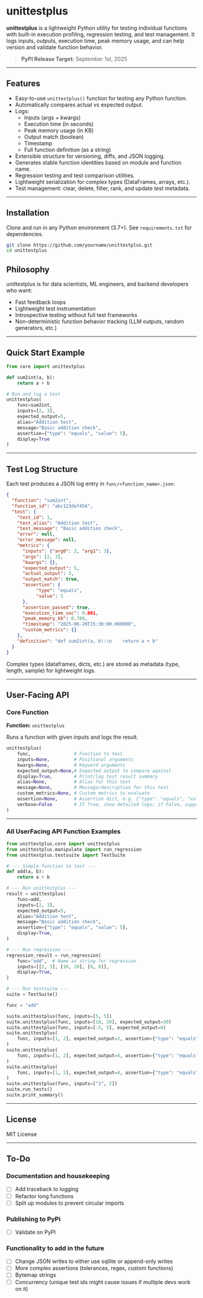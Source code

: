 # unittestplus

**unittestplus** is a lightweight Python utility for testing individual functions with built-in execution profiling, regression testing, and test management. It logs inputs, outputs, execution time, peak memory usage, and can help version and validate function behavior.

> **PyPI Release Target:** September 1st, 2025

---

## Features

- Easy-to-use `unittestplus()` function for testing any Python function.
- Automatically compares actual vs expected output.
- Logs:
  - Inputs (args + kwargs)
  - Execution time (in seconds)
  - Peak memory usage (in KB)
  - Output match (boolean)
  - Timestamp
  - Full function definition (as a string)
- Extensible structure for versioning, diffs, and JSON logging.
- Generates stable function identities based on module and function name.
- Regression testing and test comparison utilities.
- Lightweight serialization for complex types (DataFrames, arrays, etc.).
- Test management: clear, delete, filter, rank, and update test metadata.

---

## Installation

Clone and run in any Python environment (3.7+). See `requirements.txt` for dependencies.

```bash
git clone https://github.com/yourname/unittestplus.git
cd unittestplus
```

## Philosophy

unittestplus is for data scientists, ML engineers, and backend developers who want:

- Fast feedback loops
- Lightweight test instrumentation
- Introspective testing without full test frameworks
- Non-deterministic function behavior tracking (LLM outputs, random generators, etc.)

---

## Quick Start Example

```python
from core import unittestplus

def sum2int(a, b):
    return a + b

# Run and log a test
unittestplus(
    func=sum2int,
    inputs=[2, 3],
    expected_output=5,
    alias="Addition test",
    message="Basic addition check",
    assertion={"type": "equals", "value": 5},
    display=True
)
```

---

## Test Log Structure

Each test produces a JSON log entry in `func/<function_name>.json`:

```json
{
  "function": "sum2int",
  "function_id": "abc123def456",
  "test": {
    "test_id": 1,
    "test_alias": "Addition test",
    "test_message": "Basic addition check",
    "error": null,
    "error_message": null,
    "metrics": {
      "inputs": {"arg0": 2, "arg1": 3},
      "args": [2, 3],
      "kwargs": {},
      "expected_output": 5,
      "actual_output": 5,
      "output_match": true,
      "assertion": {
           "type": "equals",
           "value": 5
      },
      "assertion_passed": true,
      "execution_time_sec": 0.001,
      "peak_memory_kb": 0.789,
      "timestamp": "2025-06-20T15:30:00.000000",
      "custom_metrics": {}
    },
    "definition": "def sum2int(a, b):\n    return a + b"
  }
}
```

Complex types (dataframes, dicts, etc.) are stored as metadata (type, length, sample) for lightweight logs.

---

## User-Facing API

### Core Function

**Function:** `unittestplus`

Runs a function with given inputs and logs the result.

```python
unittestplus(
    func,                # Function to test
    inputs=None,         # Positional arguments
    kwargs=None,         # Keyword arguments
    expected_output=None,# Expected output to compare against
    display=True,        # Print/log test result summary
    alias=None,          # Alias for this test
    message=None,        # Message/description for this test
    custom_metrics=None, # Custom metrics to evaluate
    assertion=None,      # Assertion dict, e.g. {"type": "equals", "value": 5}
    verbose=False        # If True, show detailed logs; if False, suppress logs
) 
```

---
### All UserFacing API Function Examples 

```python
from unittestplus.core import unittestplus
from unittestplus.manipulate import run_regression
from unittestplus.testsuite import TestSuite

# --- Simple function to test ---
def add(a, b):
    return a + b

# --- Run unittestplus ---
result = unittestplus(
    func=add,
    inputs=[2, 3],
    expected_output=5,
    alias="Addition test",
    message="Basic addition check",
    assertion={"type": "equals", "value": 5},
    display=True,
)

# --- Run regression ---
regression_result = run_regression(
    func="add",  # Name as string for regression
    inputs=[[2, 3], [10, 20], [0, 0]],
    display=True,
)

# --- Run testsuite ---
suite = TestSuite()

func = "add"

suite.unittestplus(func, inputs=[5, 5])
suite.unittestplus(func, inputs=[10, 20], expected_output=30)
suite.unittestplus(func, inputs=[-5, 5], expected_output=0)
suite.unittestplus(
    func, inputs=[1, 2], expected_output=3, assertion={"type": "equals", "value": 3}
)
suite.unittestplus(
    func, inputs=[1, 2], expected_output=4, assertion={"type": "equals", "value": 3}
)
suite.unittestplus(
    func, inputs=[1, 2], expected_output=4, assertion={"type": "equals", "value": 2}
)
suite.unittestplus(func, inputs=["1", 2])
suite.run_tests()
suite.print_summary()
```
---

## License

MIT License

---
## To-Do

### Documentation and housekeeping
- [ ] Add traceback to logging
- [ ] Refactor long functions
- [ ] Split up modules to prevent circular imports

### Publishing to PyPi
- [ ] Validate on PyPI

### Functionality to add in the future
- [ ] Change JSON writes to either use sqllite or append-only writes
- [ ] More complex assertions (tolerances, regex, custom functions)
- [ ] Bytemap strings 
- [ ] Concurrency (unique test ids might cause issues if multiple devs work on it)
